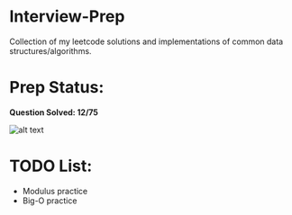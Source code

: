 # Interview-Prep
Collection of my leetcode solutions and implementations of common data structures/algorithms.

# Prep Status: 

**Question Solved: 12/75**

![alt text](http://progressed.io/bar/16 "Completion Percentage") 

# TODO List:
* Modulus practice
* Big-O practice
